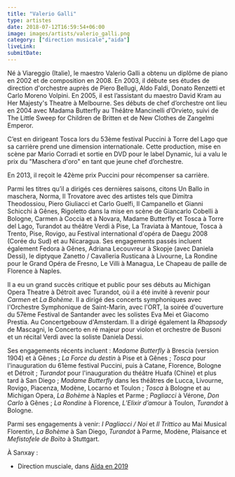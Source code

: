 ```yaml
---
title: "Valerio Galli"
type: artistes
date: 2018-07-12T16:59:54+06:00
image: images/artists/valerio_galli.png
category: ["direction musicale","aida"]
liveLink: 
submitDate: 
---
```


Né à Viareggio (Italie), le maestro Valerio Galli a obtenu un diplôme de piano en 2002 et de composition en 2008. En 2003, il débute ses études de direction d'orchestre auprès de Piero Bellugi, Aldo Faldi, Donato Renzetti et Carlo Moreno Volpini. En 2005, il est l’assistant du maestro David Kram au Her Majesty's Theatre à Melbourne. Ses débuts de chef d’orchestre ont lieu en 2004 avec Madama Butterfly au Théâtre Mancinelli d’Orvieto, suivi de The Little Sweep for Children de Britten et de New Clothes de Zangelmi Emperor.

C’est en dirigeant Tosca lors du 53ème festival Puccini à Torre del Lago que sa carrière prend une dimension internationale. Cette production, mise en scène par Mario Corradi et sortie en DVD pour le label Dynamic, lui a valu le prix du "Maschera d'oro" en tant que jeune chef d’orchestre.

En 2013, il reçoit le 42ème prix Puccini pour récompenser sa carrière.

Parmi les titres qu’il a dirigés ces dernières saisons, citons Un Ballo in maschera, Norma, Il Trovatore avec des artistes tels que Dimitra Theodossiou, Piero Giuliacci et Carlo Guelfi, Il Campanello et Gianni Schicchi à Gênes, Rigoletto dans la mise en scène de Giancarlo Cobelli à Bologne, Carmen à Coccia et à Novara,  Madame Butterfly et Tosca à Torre del Lago, Turandot au théâtre Verdi à Pise, La Traviata à Mantoue, Tosca à Trento, Pise, Rovigo, au Festival international d'opéra de Daegu 2008 (Corée du Sud) et au Nicaragua. Ses engagements passés incluent également Fedora à Gênes, Adriana Lecouvreur à Skopje (avec Daniela Dessì), le diptyque Zanetto / Cavalleria Rusticana à Livourne, La Rondine pour le Grand Opéra de Fresno, Le Villi à Managua, Le Chapeau de paille de Florence à Naples.

Il a eu un grand succès critique et public pour ses débuts au Michigan Opera Theatre à Détroit avec Turandot, où il a été invité à revenir pour *Carmen* et *La Bohème*. Il a dirigé des concerts symphoniques avec l'Orchestre Symphonique de Saint-Marin, avec l'ORT, la soirée d'ouverture du 57ème Festival de Santander avec les solistes Eva Mei et Giacomo Prestia. Au Concertgebouw d'Amsterdam. Il a dirigé également la *Rhapsody* de Mascagni, le Concerto en ré majeur pour violon et orchestre de Busoni et un récital Verdi avec la soliste Daniela Dessi.

Ses engagements récents incluent : *Madame Butterfly* à Brescia (version 1904) et à Gênes ; *La Force du destin* à Pise et à Gênes ; *Tosca* pour l'inauguration du 61ème festival Puccini, puis à Catane, Florence, Bologne et Détroit ; *Turandot* pour l'inauguration du théâtre Huafa (Chine) et plus tard à San Diego ; *Madame Butterfly* dans les théâtres de Lucca, Livourne, Rovigo, Piacenza, Modène, Locarno et Toulon ; *Tosca* à Bologne et au Michigan Opera, *La Bohème* à Naples et Parme ; *Pagliacci* à Vérone, *Don Carlo* à Gênes ; *La Rondine* à Florence, *L’Elixir d’amour* à Toulon, *Turandot* à Bologne.

Parmi ses engagements à venir:  *I Pagliacci / Noi* et *Il Trittico* au Mai Musical Florentin, *La Bohème* à San Diego, *Turandot* à Parme, Modène, Plaisance et *Mefistofele de Boïto* à Stuttgart.



À Sanxay :
- Direction musciale, dans [Aïda en 2019](/portfolio/2019_aida/)
